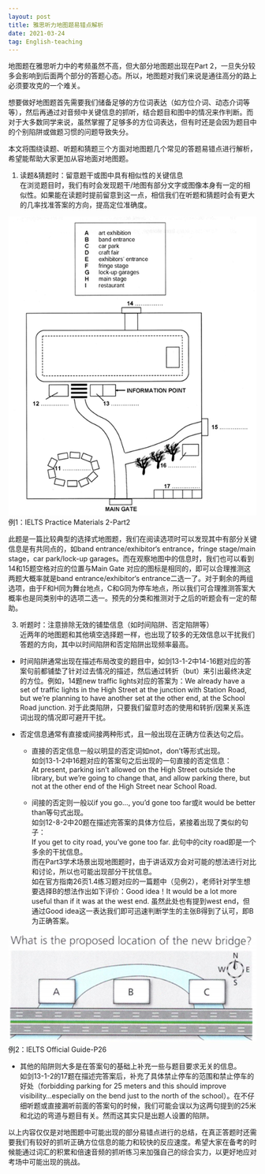 ```yaml
---
layout: post
title: 雅思听力地图题易错点解析
date: 2021-03-24
tag: English-teaching
---
```



地图题在雅思听力中的考频虽然不高，但大部分地图题出现在Part 2，一旦失分较多会影响到后面两个部分的答题心态。所以，地图题对我们来说是通往高分的路上必须要攻克的一个难关。

想要做好地图题首先需要我们储备足够的方位词表达（如方位介词、动态介词等等），然后再通过对音频中关键信息的抓听，结合题目和图中的情况来作判断。而对于大多数同学来说，虽然掌握了足够多的方位词表达，但有时还是会因为题目中的个别陷阱或做题习惯的问题导致失分。

本文将围绕读题、听题和猜题三个方面对地图题几个常见的答题易错点进行解析，希望能帮助大家更加从容地面对地图题。

1.	读题&猜题时：留意题干或图中具有相似性的关键信息  
在浏览题目时，我们有时会发现题干/地图有部分文字或图像本身有一定的相似性。如果能在读题时提前留意到这一点，相信我们在听题和猜题时会有更大的几率找准答案的方向，提高定位准确度。


![Practice Materials 2-Part2](/images/English-teaching/Map1.png)  
例1：IELTS Practice Materials 2-Part2

此题是一篇比较典型的选择式地图题，我们在阅读选项时可以发现其中有部分关键信息是有共同点的，如band entrance/exhibitor‘s entrance，fringe stage/main stage，car park/lock-up garages。而在观察地图中的信息时，我们也可以看到14和15题空格对应的位置与Main Gate 对应的图标是相同的，即可以合理推测这两题大概率就是band entrance/exhibitor‘s entrance二选一了。对于剩余的两组选项，由于F和H同为舞台地点，C和G同为停车地点，所以我们可合理推测答案大概率也是同类别中的选项二选一。预先的分类和推测对于之后的听题会有一定的帮助。

3.	听题时：注意排除无效的铺垫信息（如时间陷阱、否定陷阱等）  
近两年的地图题和其他填空选择题一样，也出现了较多的无效信息以干扰我们答题的方向，其中以时间陷阱和否定陷阱出现频率最高。

* 时间陷阱通常出现在描述布局改变的题目中，如剑13-1-2中14-16题对应的答案句前都铺垫了针对过去情况的描述，然后通过转折（but）来引出最终决定的方位。例如，14题new traffic lights对应的答案为：We already have a set of traffic lights in the High Street at the junction with Station Road, but we’re planning to have another set at the other end, at the School Road junction.  对于此类陷阱，只要我们留意时态的使用和转折/因果关系连词出现的情况即可避开干扰。

* 否定信息通常有直接或间接两种形式，且一般出现在正确方位表达句之后。  
  - 直接的否定信息一般以明显的否定词如not，don’t等形式出现。  
如剑13-1-2中16题对应的答案句之后出现的一句直接的否定信息：  
At present, parking isn’t allowed on the High Street outside the library, but we’re going to change that, and allow parking there, but not at the other end of the High Street near School Road. 

  - 间接的否定则一般以if you go…, you’d gone too far或it would be better than等句式出现。  
如剑12-8-2中20题在描述完答案的具体方位后，紧接着出现了类似的句子：  
If you get to city road, you’ve gone too far. 此句中的city road即是一个多余的干扰信息。  
而在Part3学术场景出现地图题时，由于讲话双方会对可能的想法进行对比和讨论，所以也可能出现部分干扰信息。  
如在官方指南26页1.4练习题对应的一篇题中（见例2），老师针对学生想要选择B的想法作出如下评价：Good idea！It would be a lot more useful than if it was at the west end. 虽然此处也有提到west end，但通过Good idea这一表达我们即可迅速判断学生的主张B得到了认可，即B为正确答案。

 ![Official Guide](/images/English-teaching/Map2.png)  
例2：IELTS Official Guide-P26

* 其他的陷阱则大多是在答案句的基础上补充一些与题目要求无关的信息。  
  如剑13-1-2的17题在描述完答案后，补充了具体禁止停车的范围和禁止停车的好处（forbidding parking for 25 meters and this should improve visibility…especially on the bend just to the north of the school）。在不仔细听题或直接漏听前面的答案句的时候，我们可能会误以为这两句提到的25米和北边的弯道与题目有关。然而这其实只是出题人设置的陷阱。
  
以上内容仅仅是对地图题中可能出现的部分易错点进行的总结，在真正答题时还需要我们有较好的抓听正确方位信息的能力和较快的反应速度。希望大家在备考的时候能通过词汇的积累和倍速音频的抓听练习来加强自己的综合实力，以更好地应对考场中可能出现的挑战。
